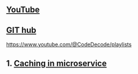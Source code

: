 ## [YouTube](https://www.youtube.com/watch?v=tGGo15irME8&t=2305s&ab_channel=CodeDecode)
## [GIT hub](https://github.com/codedecode25/Microservices_vaccination_citizen)

https://www.youtube.com/@CodeDecode/playlists


## 1. [Caching in microservice](https://www.linkedin.com/pulse/exploring-caching-patterns-microservices-architecture-saeed-anabtawi/)

